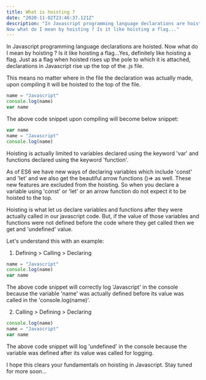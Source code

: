 ```yaml
---
title: What is hoisting ?
date: "2020-11-02T23:46:37.121Z"
description: "In Javascript programming language declarations are hoisted.
Now what do I mean by hoisting ? Is it like hoisting a flag..."
---
```


In Javascript programming language declarations are hoisted.
Now what do I mean by hoisting ? Is it like hoisting a flag...Yes, definitely like hoisting a flag.
Just as a flag when hoisted rises up the pole to which it is attached, declarations in Javascript rise up the top of the .js file.

This means no matter where in the file the declaration was actually made, upon compiling it will be hoisted to the top of the file.

```js
name = "Javascript"
console.log(name)
var name
```

The above code snippet upon compiling will become below snippet:

```js
var name
name = "Javascript"
console.log(name)
```

Hoisting is actually limited to variables declared using the keyword 'var' and functions declared using the keyword 'function'.

As of ES6 we have new ways of declaring variables which include 'const' and 'let' and we also get the beautiful arrow functions ()=> as well. These new features are excluded from the hoisting. So when you declare a variable using 'const' or 'let' or an arrow function do not expect it to be hoisted to the top.

Hoisting is what let us declare variables and functions after they were actually called in our javascript code.
But, if the value of those variables and functions were not defined before the code where they get called then we get and 'undefined' value.

Let's understand this with an example:

1. Defining > Calling > Declaring

```js
name = "Javascript"
console.log(name)
var name
```

The above code snippet will correctly log 'Javascript' in the console because the variable 'name' was actually defined before its value was called in the 'console.log(name)'.

2. Calling > Defining > Declaring

```js
console.log(name)
name = "Javascript"
var name
```

The above code snippet will log 'undefined' in the console because the variable was defined after its value was called for logging.

I hope this clears your fundamentals on hoisting in Javascript.
Stay tuned for more soon...

